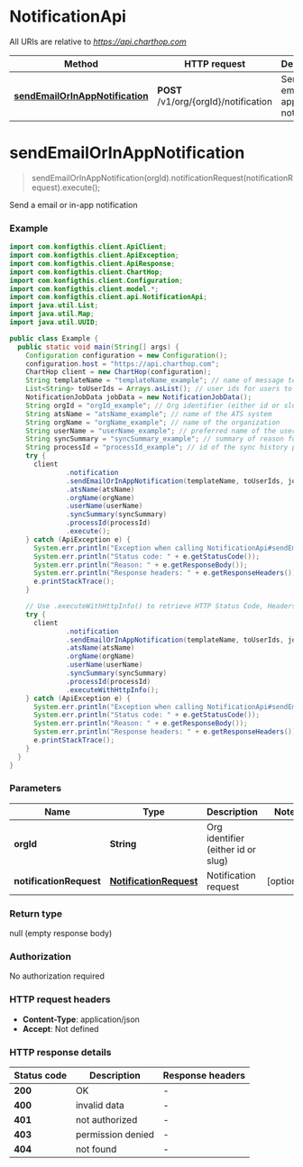 # NotificationApi

All URIs are relative to *https://api.charthop.com*

| Method | HTTP request | Description |
|------------- | ------------- | -------------|
| [**sendEmailOrInAppNotification**](NotificationApi.md#sendEmailOrInAppNotification) | **POST** /v1/org/{orgId}/notification | Send a email or in-app notification |


<a name="sendEmailOrInAppNotification"></a>
# **sendEmailOrInAppNotification**
> sendEmailOrInAppNotification(orgId).notificationRequest(notificationRequest).execute();

Send a email or in-app notification



### Example
```java
import com.konfigthis.client.ApiClient;
import com.konfigthis.client.ApiException;
import com.konfigthis.client.ApiResponse;
import com.konfigthis.client.ChartHop;
import com.konfigthis.client.Configuration;
import com.konfigthis.client.model.*;
import com.konfigthis.client.api.NotificationApi;
import java.util.List;
import java.util.Map;
import java.util.UUID;

public class Example {
  public static void main(String[] args) {
    Configuration configuration = new Configuration();
    configuration.host = "https://api.charthop.com";
    ChartHop client = new ChartHop(configuration);
    String templateName = "templateName_example"; // name of message template
    List<String> toUserIds = Arrays.asList(); // user ids for users to be notified
    NotificationJobData jobData = new NotificationJobData();
    String orgId = "orgId_example"; // Org identifier (either id or slug)
    String atsName = "atsName_example"; // name of the ATS system
    String orgName = "orgName_example"; // name of the organization
    String userName = "userName_example"; // preferred name of the user
    String syncSummary = "syncSummary_example"; // summary of reason for email
    String processId = "processId_example"; // id of the sync history process
    try {
      client
              .notification
              .sendEmailOrInAppNotification(templateName, toUserIds, jobData, orgId)
              .atsName(atsName)
              .orgName(orgName)
              .userName(userName)
              .syncSummary(syncSummary)
              .processId(processId)
              .execute();
    } catch (ApiException e) {
      System.err.println("Exception when calling NotificationApi#sendEmailOrInAppNotification");
      System.err.println("Status code: " + e.getStatusCode());
      System.err.println("Reason: " + e.getResponseBody());
      System.err.println("Response headers: " + e.getResponseHeaders());
      e.printStackTrace();
    }

    // Use .executeWithHttpInfo() to retrieve HTTP Status Code, Headers and Request
    try {
      client
              .notification
              .sendEmailOrInAppNotification(templateName, toUserIds, jobData, orgId)
              .atsName(atsName)
              .orgName(orgName)
              .userName(userName)
              .syncSummary(syncSummary)
              .processId(processId)
              .executeWithHttpInfo();
    } catch (ApiException e) {
      System.err.println("Exception when calling NotificationApi#sendEmailOrInAppNotification");
      System.err.println("Status code: " + e.getStatusCode());
      System.err.println("Reason: " + e.getResponseBody());
      System.err.println("Response headers: " + e.getResponseHeaders());
      e.printStackTrace();
    }
  }
}

```

### Parameters

| Name | Type | Description  | Notes |
|------------- | ------------- | ------------- | -------------|
| **orgId** | **String**| Org identifier (either id or slug) | |
| **notificationRequest** | [**NotificationRequest**](NotificationRequest.md)| Notification request | [optional] |

### Return type

null (empty response body)

### Authorization

No authorization required

### HTTP request headers

 - **Content-Type**: application/json
 - **Accept**: Not defined

### HTTP response details
| Status code | Description | Response headers |
|-------------|-------------|------------------|
| **200** | OK |  -  |
| **400** | invalid data |  -  |
| **401** | not authorized |  -  |
| **403** | permission denied |  -  |
| **404** | not found |  -  |

